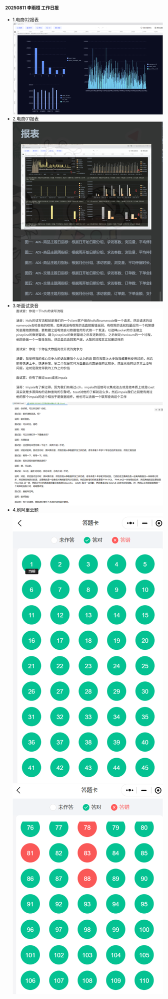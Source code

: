 #### 20250811 李雨桓 工作日报
* 1.电商02报表![img_1.png](img_1.png)
* 2.电商01报表![img_4.png](img_4.png)
* 3.听面试录音![img.png](img.png)![img_3.png](img_3.png)
* 4.刷阿里云题![img_6.png](img_6.png)![img_5.png](img_5.png)